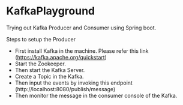 # KafkaPlayground
Trying out Kafka Producer and Consumer using Spring boot.

Steps to setup the Producer
 * First install Kafka in the machine. Please refer this link (https://kafka.apache.org/quickstart)
 * Start the Zookeeper.
 * Then start the Kafka Server.
 * Create a Topic in the Kafka.
 * Then input the events by invoking this endpoint (http://localhost:8080/publish/message)
 * Then monitor the message in the consumer console of the Kafka.
 